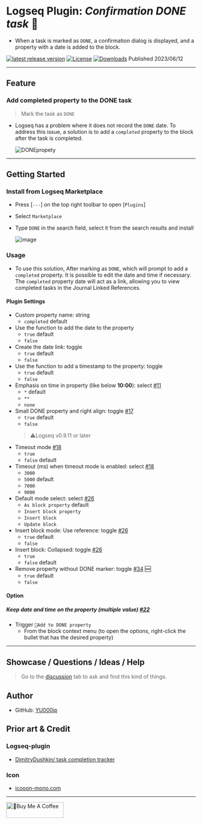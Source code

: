 # Logseq Plugin: *Confirmation DONE task* 💪

- When a task is marked as `DONE`, a confirmation dialog is displayed, and a property with a date is added to the block.

[![latest release version](https://img.shields.io/github/v/release/YU000jp/logseq-plugin-confirmation-done-task)](https://github.com/YU000jp/logseq-plugin-confirmation-done-task/releases)
[![License](https://img.shields.io/github/license/YU000jp/logseq-plugin-confirmation-done-task?color=blue)](https://github.com/YU000jp/logseq-plugin-confirmation-done-task/LICENSE)
[![Downloads](https://img.shields.io/github/downloads/YU000jp/logseq-plugin-confirmation-done-task/total.svg)](https://github.com/YU000jp/logseq-plugin-confirmation-done-task/releases)
 Published 2023/06/12

---

## Feature

### Add completed property to the DONE task

> Mark the task as `DONE`

- Logseq has a problem where it does not record the `DONE` date. To address this issue, a solution is to add a `completed` property to the block after the task is completed.

   ![DONEpropety](https://github.com/YU000jp/logseq-plugin-confirmation-done-task/assets/111847207/2e7a224f-6efe-4f30-91d9-0e020c2274ce)

---

## Getting Started

### Install from Logseq Marketplace

- Press [`---`] on the top right toolbar to open [`Plugins`]
- Select `Marketplace`
- Type `DONE` in the search field, select it from the search results and install

   ![image](https://github.com/YU000jp/logseq-plugin-confirmation-done-task/assets/111847207/4b1e6c54-16a9-40d7-98dc-61478b2023cc)

### Usage

- To use this solution, After marking as `DONE`, which will prompt to add a `completed` property. It is possible to edit the date and time if necessary. The `completed` property date will act as a link, allowing you to view completed tasks in the Journal Linked References.

#### Plugin Settings

- Custom property name: string
  - `completed` default
- Use the function to add the date to the property
  - `true` default
  - `false`
- Create the date link: toggle
  - `true` default
  - `false`
- Use the function to add a timestamp to the property: toggle
  - `true` default
  - `false`
- Emphasis on time in property (like below **10:00**): select [#11](https://github.com/YU000jp/logseq-plugin-confirmation-done-task/issues/13)
  - `*` default
  - `**`
  - `none`
- Small DONE property and right align: toggle [#17](https://github.com/YU000jp/logseq-plugin-confirmation-done-task/issues/17)
  - `true` default
  - `false`
  > ⚠️Logseq v0.9.11 or later
- Timeout mode [#18](https://github.com/YU000jp/logseq-plugin-confirmation-done-task/issues/18)
  - `true`
  - `false` default
- Timeout (ms) when timeout mode is enabled: select [#18](https://github.com/YU000jp/logseq-plugin-confirmation-done-task/issues/18)
  - `3000`
  - `5000` default
  - `7000`
  - `9000`
- Default mode select: select [#26](https://github.com/YU000jp/logseq-plugin-confirmation-done-task/issues/26)
  - `As block property` default
  - `Insert block property`
  - `Insert block`
  - `Update block`
- Insert block mode: Use reference: toggle [#26](https://github.com/YU000jp/logseq-plugin-confirmation-done-task/issues/26)
  - `true` default
  - `false`
- Insert block: Collapsed: toggle [#26](https://github.com/YU000jp/logseq-plugin-confirmation-done-task/issues/26)
  - `true`
  - `false` default
- Remove property without DONE marker: toggle [#34](https://github.com/YU000jp/logseq-plugin-confirmation-done-task/issues/34) 🆕
  - `true` default
  - `false`

#### Option

##### Keep date and time on the property (multiple value) [#22](https://github.com/YU000jp/logseq-plugin-confirmation-done-task/issues/22#issuecomment-1615900974)

- Trigger `💪Add to DONE property`
  - From the block context menu (to open the options, right-click the bullet that has the desired property)

---

## Showcase / Questions / Ideas / Help

> Go to the [discussion](https://github.com/YU000jp/logseq-plugin-confirmation-done-task/discussions) tab to ask and find this kind of things.

## Author

- GitHub: [YU000jp](https://github.com/YU000jp)

## Prior art & Credit

### Logseq-plugin

- [DimitryDushkin/ task completion tracker](https://github.com/DimitryDushkin/logseq-plugin-task-check-date)

### Icon

- [icooon-mono.com](https://icooon-mono.com/13942-%e3%83%9e%e3%83%83%e3%83%81%e3%83%a7%e3%81%ae%e3%82%a4%e3%83%a9%e3%82%b9%e3%83%884/)

---

<a href="https://www.buymeacoffee.com/yu000japan" target="_blank"><img src="https://cdn.buymeacoffee.com/buttons/v2/default-violet.png" alt="🍌Buy Me A Coffee" style="height: 42px;width: 152px" ></a>
